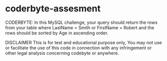 # coderbyte-assesment
CODERBYTE: In this MySQL challenge, your query should return the rows from your table where LastName = Smith or FirstName = Robert and the rows should be sorted by Age in ascending order. 

DISCLAIMER
This is for test and educational purpose only, You may not use or facilitate the use of this code in connection with any infringement or other legal analysis concerning codebyte or anywhere.
